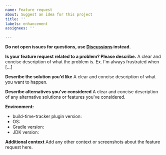 ```yaml
---
name: Feature request
about: Suggest an idea for this project
title: ''
labels: enhancement
assignees: ''

---
```


**Do not open issues for questions, use [Discussions](https://github.com/asarkar/build-time-tracker/discussions) instead.**

**Is your feature request related to a problem? Please describe.**
A clear and concise description of what the problem is. Ex. I'm always frustrated when [...]

**Describe the solution you'd like**
A clear and concise description of what you want to happen.

**Describe alternatives you've considered**
A clear and concise description of any alternative solutions or features you've considered.

**Environment:**
 - build-time-tracker plugin version:
 - OS:
 - Gradle version:
 - JDK version:

**Additional context**
Add any other context or screenshots about the feature request here.
